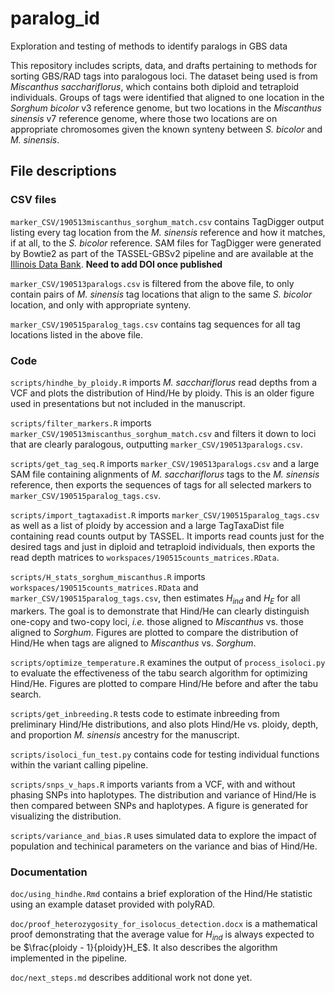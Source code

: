 # paralog_id
Exploration and testing of methods to identify paralogs in GBS data

This repository includes scripts, data, and drafts pertaining to methods for
sorting GBS/RAD tags into paralogous loci.  The dataset being used is
from *Miscanthus sacchariflorus*, which contains both diploid and tetraploid
individuals.  Groups of tags were identified that aligned to one location
in the *Sorghum bicolor* v3 reference genome, but two locations in the
*Miscanthus sinensis* v7 reference genome, where those two locations are
on appropriate chromosomes given the known synteny between *S. bicolor* and
*M. sinensis*.

## File descriptions

### CSV files

`marker_CSV/190513miscanthus_sorghum_match.csv` contains TagDigger output listing every
tag location from the *M. sinensis* reference and how it matches, if at all,
to the *S. bicolor* reference.  SAM files for TagDigger were generated by
Bowtie2 as part of the TASSEL-GBSv2 pipeline and are available at the
[Illinois Data Bank](https://doi.org/). **Need to add DOI once published**

`marker_CSV/190513paralogs.csv` is filtered from the above file, to only contain pairs
of *M. sinensis* tag locations that align to the same *S. bicolor* location,
and only with appropriate synteny.

`marker_CSV/190515paralog_tags.csv` contains tag sequences for all tag locations listed
in the above file.

### Code

`scripts/hindhe_by_ploidy.R` imports *M. sacchariflorus* read depths from a VCF and
plots the distribution of Hind/He by ploidy.  This is an older figure used in
presentations but not included in the manuscript.

`scripts/filter_markers.R` imports `marker_CSV/190513miscanthus_sorghum_match.csv`
and filters it down to loci that are clearly paralogous, outputting
`marker_CSV/190513paralogs.csv`.

`scripts/get_tag_seq.R` imports `marker_CSV/190513paralogs.csv` and a large
SAM file containing alignments of *M. sacchariflorus* tags to the
*M. sinensis* reference, then exports the sequences of tags for all
selected markers to `marker_CSV/190515paralog_tags.csv`.

`scripts/import_tagtaxadist.R` imports `marker_CSV/190515paralog_tags.csv` as
well as a list of ploidy by accession and a large TagTaxaDist file containing
read counts output by TASSEL.  It imports read counts just for the desired
tags and just in diploid and tetraploid individuals, then exports the read
depth matrices to `workspaces/190515counts_matrices.RData`.

`scripts/H_stats_sorghum_miscanthus.R` imports `workspaces/190515counts_matrices.RData`
and `marker_CSV/190515paralog_tags.csv`, then 
estimates $H_{ind}$ and $H_E$ for all markers.
The goal is to demonstrate that Hind/He can clearly distinguish one-copy and
two-copy loci, *i.e.* those aligned to *Miscanthus* vs. those aligned to
*Sorghum*.  Figures are plotted to compare the distribution of Hind/He
when tags are aligned to *Miscanthus* vs. *Sorghum*.

`scripts/optimize_temperature.R` examines the output of `process_isoloci.py` to
evaluate the effectiveness of the tabu search algorithm for optimizing Hind/He.
Figures are plotted to compare Hind/He before and after the tabu search.

`scripts/get_inbreeding.R` tests code to estimate inbreeding from preliminary
Hind/He distributions, and also plots Hind/He vs. ploidy, depth, and proportion
_M. sinensis_ ancestry for the manuscript.

`scripts/isoloci_fun_test.py` contains code for testing individual functions
within the variant calling pipeline.

`scripts/snps_v_haps.R` imports variants from a VCF, with and without phasing
SNPs into haplotypes.  The distribution and variance of Hind/He is then compared
between SNPs and haplotypes.  A figure is generated for visualizing the
distribution.

`scripts/variance_and_bias.R` uses simulated data to explore the impact of
population and techinical parameters on the variance and bias of Hind/He.

### Documentation

`doc/using_hindhe.Rmd` contains a brief exploration of the Hind/He statistic
using an example dataset provided with polyRAD.

`doc/proof_heterozygosity_for_isolocus_detection.docx` is a mathematical proof
demonstrating that the average value for $H_{ind}$ is always expected to be
$\frac{ploidy - 1}{ploidy}H_E$.  It also describes the algorithm implemented
in the pipeline.

`doc/next_steps.md` describes additional work not done yet.
